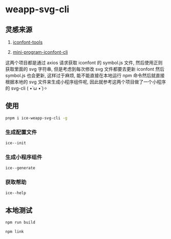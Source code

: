 # weapp-svg-cli

## 灵感来源

1. [iconfont-tools](https://github.com/HuaRongSAO/iconfont-tools)

2. [mini-program-iconfont-cli](https://github.com/iconfont-cli/mini-program-iconfont-cli)

这两个项目都是通过 axios 请求获取 iconfont 的 symbol.js 文件, 然后使用正则获取里面的 svg 字符串, 但是考虑到每次修改 svg 文件都要去更新 iconfont 然后 symbol.js 也会更新, 这样过于麻烦, 能不能直接在本地运行 npm 命令然后就直接根据本地的 svg 文件来生成小程序组件呢, 因此就参考这两个项目做了一个小程序的 svg-cli ( •̀ ω •́ )✧


## 使用

```bash
pnpm i ice-weapp-svg-cli -g
```

### 生成配置文件

```bash
ice--init
```

### 生成小程序组件

```bash
ice--generate
```

### 获取帮助

```bash
ice--help
```

## 本地测试

```bash
npm run build
```

```bash
npm link
```